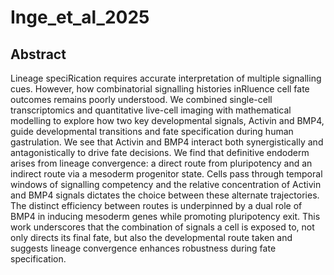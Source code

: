 # Inge_et_al_2025

## Abstract

Lineage speciRication requires accurate interpretation of multiple signalling cues. However, how combinatorial signalling histories inRluence cell fate outcomes remains poorly understood. We combined single-cell transcriptomics and quantitative live-cell imaging with mathematical modelling to explore how two key developmental signals, Activin and BMP4, guide developmental transitions and fate specification during human gastrulation. We see that Activin and BMP4 interact both synergistically and antagonistically to drive fate decisions. We find that definitive endoderm arises from lineage convergence: a direct route from pluripotency and an indirect route via a mesoderm progenitor state. Cells pass through temporal windows of signalling competency and the relative concentration of Activin and BMP4 signals dictates the choice between these alternate trajectories. The distinct efficiency between routes is underpinned by a dual role of BMP4 in inducing mesoderm genes while promoting pluripotency exit. This work underscores that the combination of signals a cell is exposed to, not only directs its final fate, but also the developmental route taken and suggests lineage convergence enhances robustness during fate specification.

